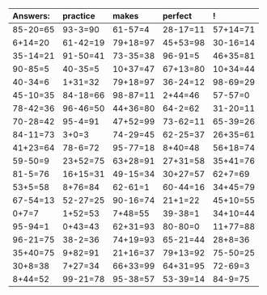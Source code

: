 | Answers: | practice | makes | perfect | ! |
| :--- | :--- | :--- | :--- | :--- |
| 85-20=65 | 93-3=90 | 61-57=4 | 28-17=11 | 57+14=71 | 
| 6+14=20 | 61-42=19 | 79+18=97 | 45+53=98 | 30-16=14 | 
| 35-14=21 | 91-50=41 | 73-35=38 | 96-91=5 | 46+35=81 | 
| 90-85=5 | 40-35=5 | 10+37=47 | 67+13=80 | 10+34=44 | 
| 40-34=6 | 1+31=32 | 79+18=97 | 36-24=12 | 98-69=29 | 
| 45-10=35 | 84-18=66 | 98-87=11 | 2+44=46 | 57-57=0 | 
| 78-42=36 | 96-46=50 | 44+36=80 | 64-2=62 | 31-20=11 | 
| 70-28=42 | 95-4=91 | 47+52=99 | 73-62=11 | 65-39=26 | 
| 84-11=73 | 3+0=3 | 74-29=45 | 62-25=37 | 26+35=61 | 
| 41+23=64 | 78-6=72 | 95-77=18 | 8+40=48 | 56+18=74 | 
| 59-50=9 | 23+52=75 | 63+28=91 | 27+31=58 | 35+41=76 | 
| 81-5=76 | 16+15=31 | 49-15=34 | 30+27=57 | 62+7=69 | 
| 53+5=58 | 8+76=84 | 62-61=1 | 60-44=16 | 34+45=79 | 
| 67-54=13 | 52-27=25 | 90-16=74 | 21+1=22 | 45+10=55 | 
| 0+7=7 | 1+52=53 | 7+48=55 | 39-38=1 | 34+10=44 | 
| 95-94=1 | 0+43=43 | 62+31=93 | 80-80=0 | 11+77=88 | 
| 96-21=75 | 38-2=36 | 74+19=93 | 65-21=44 | 28+8=36 | 
| 35+40=75 | 9+82=91 | 21+16=37 | 79+13=92 | 75-50=25 | 
| 30+8=38 | 7+27=34 | 66+33=99 | 64+31=95 | 72-69=3 | 
| 8+44=52 | 99-21=78 | 95-38=57 | 53-39=14 | 84-9=75 | 
